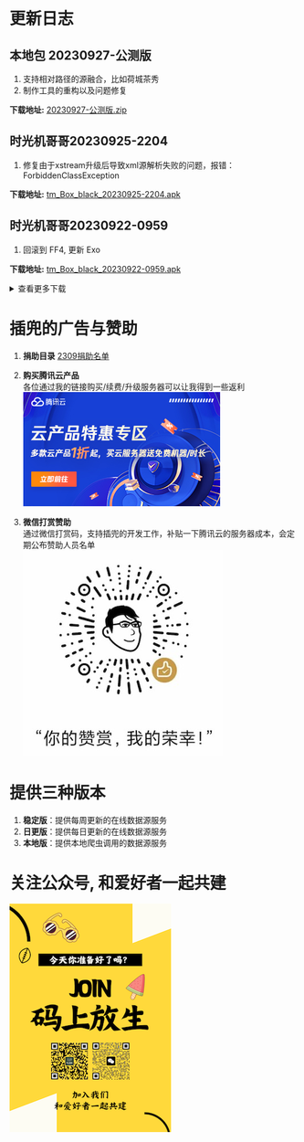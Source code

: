 <!--
 * @Author: bestpvp bestpvp@sina.com
 * @Date: 2023-09-12 15:56:58
 * @LastEditors: bestpvp bestpvp@sina.com
 * @LastEditTime: 2023-10-05 15:20:01
 * @FilePath: /tm/README.md
 * @Description: 这是默认设置,请设置`customMade`, 打开koroFileHeader查看配置 进行设置: https://github.com/OBKoro1/koro1FileHeader/wiki/%E9%85%8D%E7%BD%AE
-->

# 更新日志

## 本地包 20230927-公测版

1. 支持相对路径的源融合，比如荷城茶秀
2. 制作工具的重构以及问题修复

**下载地址:** [20230927-公测版.zip](release/20230927-公测版.zip "20230927-公测版")

## 时光机哥哥20230925-2204

1. 修复由于xstream升级后导致xml源解析失败的问题，报错：ForbiddenClassException

**下载地址:** [tm_Box_black_20230925-2204.apk](release/tm_Box_black_20230925-2204.apk "时光机哥哥20230925-2204")

## 时光机哥哥20230922-0959

1. 回滚到 FF4, 更新 Exo

**下载地址:** [tm_Box_black_20230922-0959.apk](release/tm_Box_black_20230922-0959.apk "时光机哥哥20230922-0959")

<details>
<summary>查看更多下载</summary>
</br>

## 时光机哥哥20230919-2036

1. App启动时清理荐片下载缓存

**下载地址:** [tm_Box_black_20230919-2036.apk](release/tm_Box_black_20230919-2036.apk "时光机哥哥20230919-2036")

## 20230919-公测版

1. 更新直播线路验签
2. 删除无用的爬虫脚本，提高性能
3. 一些小问题的优化

**下载地址:** [20230919-公测版.zip](release/20230919-公测版.zip "20230919-公测版")


## 20230918-公测版

1. 自营线路drpy爬虫升级到drpy2
2. 部分线路不支持搜索：比如csp_Bili
3. 一些小问题的优化

**下载地址:** [20230918-公测版.zip](release/20230918-公测版.zip "20230918-公测版")

## 时光机哥哥20230918-0745

1. 更新 VOD 焦点大小 x1.2
2. 更新 VOD 控制器 UI
3. 修复了输入时搜索字幕时崩溃的问题

**下载地址:** [tm_Box_black_20230918-0745.apk](release/tm_Box_black_20230918-0745.apk "时光机哥哥20230918-0745")

## 时光机哥哥20230917-0831

1. 修复今天代码修改引起的一些bug
2. 支持荐片(感谢 q215613905)

**下载地址:** [tm_Box_black_20230917-0831.apk](release/tm_Box_black_20230917-0831.apk "时光机哥哥20230917-0831")

## 20230914-公测版

1. 使用新的打包工具生成
2. 自营线路drpy的依赖本地化支持
3. 主数据源的AES加密
4. 一些小问题的优化

**下载地址:** [20230914-公测版.zip](release/20230914-公测版.zip "20230914-公测版")

## 20230910-公测版

1. 融合自营、饭太硬、道长线路
2. 支持道长drpy的js依赖调用，包括alist
3. 直播线路更新至2309081833
4. 本地化失败时调用原始URL
5. 增加本地包专属文案样式

**下载地址:** [20230910-公测版.zip](release/20230910-公测版.zip "20230910-公测版")

</details>

# 插兜的广告与赞助

1. **捐助目录**
[2309捐助名单](./donate/2309.md)

2. **购买腾讯云产品**  
各位通过我的链接购买/续费/升级服务器可以让我得到一些返利  
[![支持插兜](./img/腾讯云邀请.jpg "支持插兜")](https://curl.qcloud.com/sjfCjc8D)

3. **微信打赏赞助**  
通过微信打赏码，支持插兜的开发工作，补贴一下腾讯云的服务器成本，会定期公布赞助人员名单  
![支持插兜](./img/打赏码.jpg "支持插兜")

# 提供三种版本

1. **稳定版**：提供每周更新的在线数据源服务
2. **日更版**：提供每日更新的在线数据源服务
3. **本地版**：提供本地爬虫调用的数据源服务

# 关注公众号, 和爱好者一起共建

[![加入我们](./img/join.png "加入我们")](https://mp.weixin.qq.com/mp/appmsgalbum?__biz=MzUyNzg2NTM5Ng==&action=getalbum&album_id=3013702748250390530#wechat_redirect)
